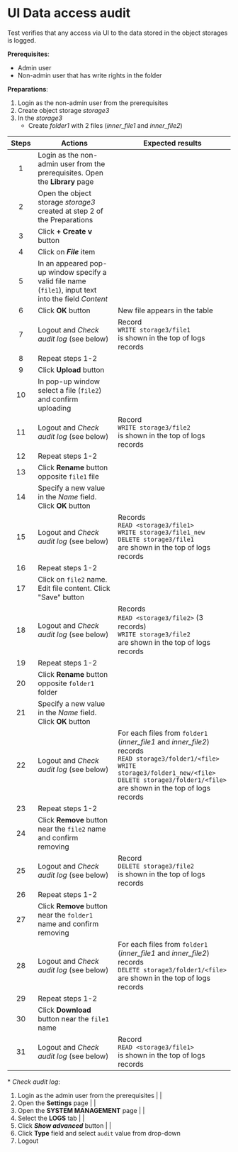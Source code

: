 # UI Data access audit

Test verifies that any access via UI to the data stored in the object storages is logged.

**Prerequisites**:
- Admin user
- Non-admin user that has write rights in the folder

**Preparations**:
1. Login as the non-admin user from the prerequisites 
2. Create object storage *storage3*
3. In the *storage3*
    - Create *folder1* with 2 files (*inner_file1* and *inner_file2*)

| Steps | Actions | Expected results |
| :---: | --- | --- |
| 1 | Login as the non-admin user from the prerequisites. Open the **Library** page | |
| 2 | Open the object storage *storage3* created at step 2 of the Preparations | |
| 3 | Click **+ Create v** button | |
| 4 | Click on ***File*** item | |
| 5 |  In an appeared pop-up window specify a valid file name (`file1`), input text into the field _Content_ | |
| 6 | Click **OK** button | New file appears in the table |
| 7 | Logout and _Check audit log_ (see below) | Record <br> `WRITE storage3/file1` <br> is shown in the top of logs records |
| 8 | Repeat steps 1-2 | |
| 9 | Click **Upload** button | |
| 10 | In pop-up window select a file (`file2`) and confirm uploading | |
| 11 | Logout and _Check audit log_ (see below) | Record <br> `WRITE storage3/file2` <br> is shown in the top of logs records |
| 12 | Repeat steps 1-2 | |
| 13 | Click **Rename** button opposite `file1` file | |
| 14 | Specify a new value in the _Name_ field. Click **OK** button | |
| 15 | Logout and _Check audit log_ (see below) | Records <br> `READ <storage3/file1>` <br> `WRITE storage3/file1_new` <br> `DELETE storage3/file1` <br> are shown in the top of logs records | 
| 16 | Repeat steps 1-2 | |
| 17 | Click on `file2` name. Edit file content. Click "Save" button | |
| 18 | Logout and _Check audit log_ (see below) | Records <br> `READ <storage3/file2>` (3 records) <br> `WRITE storage3/file2` <br> are shown in the top of logs records | 
| 19 | Repeat steps 1-2 | |
| 20 | Click **Rename** button opposite `folder1` folder | |
| 21 | Specify a new value in the _Name_ field. Click **OK** button | |
| 22 | Logout and _Check audit log_ (see below) | For each files from `folder1` (*inner_file1* and *inner_file2*) records <br> `READ storage3/folder1/<file>` <br> `WRITE storage3/folder1_new/<file>` <br> `DELETE storage3/folder1/<file>` <br> are shown in the top of logs records | 
| 23 | Repeat steps 1-2 | |
| 24 | Click **Remove** button near the `file2` name and confirm removing | |
| 25 | Logout and _Check audit log_ (see below) | Record <br> `DELETE storage3/file2` <br> is shown in the top of logs records |
| 26 | Repeat steps 1-2 | |
| 27 | Click **Remove** button near the `folder1` name and confirm removing | |
| 28 | Logout and _Check audit log_ (see below) | For each files from `folder1` (*inner_file1* and *inner_file2*) records <br> `DELETE storage3/folder1/<file>` <br> are shown in the top of logs records |
| 29 | Repeat steps 1-2 | |
| 30 | Click **Download** button near the `file1` name | |
| 31 | Logout and _Check audit log_ (see below) | Record <br> `READ <storage3/file1>` <br> is shown in the top of logs records |

\* _Check audit log_:
1. Login as the admin user from the prerequisites | |
2. Open the **Settings** page | |
3. Open the **SYSTEM MANAGEMENT** page | |
4. Select the **LOGS** tab | |
5. Click ***Show advanced*** button | |
6. Click **Type** field and select `audit` value from drop-down
7. Logout
